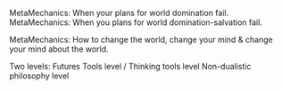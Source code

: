 MetaMechanics: When your plans for world domination fail.
MetaMechanics: When you plans for world domination-salvation fail.

MetaMechanics: How to change the world, change your mind & change your mind about the world.

Two levels:
Futures Tools level / Thinking tools level
Non-dualistic philosophy level